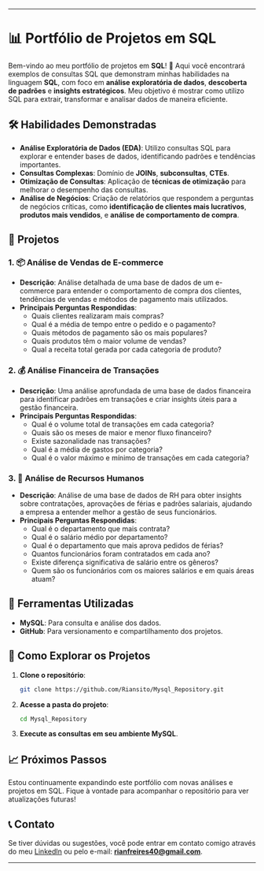 

---

# 📊 Portfólio de Projetos em SQL

Bem-vindo ao meu portfólio de projetos em **SQL**! 🚀 Aqui você encontrará exemplos de consultas SQL que demonstram minhas habilidades na linguagem **SQL**, com foco em **análise exploratória de dados**, **descoberta de padrões** e **insights estratégicos**. Meu objetivo é mostrar como utilizo SQL para extrair, transformar e analisar dados de maneira eficiente.

## 🛠️ Habilidades Demonstradas

- **Análise Exploratória de Dados (EDA)**: Utilizo consultas SQL para explorar e entender bases de dados, identificando padrões e tendências importantes.
- **Consultas Complexas**: Domínio de **JOINs**, **subconsultas**, **CTEs**.
- **Otimização de Consultas**: Aplicação de **técnicas de otimização** para melhorar o desempenho das consultas.
- **Análise de Negócios**: Criação de relatórios que respondem a perguntas de negócios críticas, como **identificação de clientes mais lucrativos**, **produtos mais vendidos**, e **análise de comportamento de compra**.

## 📂 Projetos

### 1. 📦 Análise de Vendas de E-commerce
- **Descrição**: Análise detalhada de uma base de dados de um e-commerce para entender o comportamento de compra dos clientes, tendências de vendas e métodos de pagamento mais utilizados.
- **Principais Perguntas Respondidas**:
  - Quais clientes realizaram mais compras?
  - Qual é a média de tempo entre o pedido e o pagamento?
  - Quais métodos de pagamento são os mais populares?
  - Quais produtos têm o maior volume de vendas?
  - Qual a receita total gerada por cada categoria de produto?

### 2. 💰 Análise Financeira de Transações
- **Descrição**: Uma análise aprofundada de uma base de dados financeira para identificar padrões em transações e criar insights úteis para a gestão financeira.
- **Principais Perguntas Respondidas**:
  - Qual é o volume total de transações em cada categoria?
  - Quais são os meses de maior e menor fluxo financeiro?
  - Existe sazonalidade nas transações?
  - Qual é a média de gastos por categoria?
  - Qual é o valor máximo e mínimo de transações em cada categoria?

### 3. 🏢 Análise de Recursos Humanos
- **Descrição**: Análise de uma base de dados de RH para obter insights sobre contratações, aprovações de férias e padrões salariais, ajudando a empresa a entender melhor a gestão de seus funcionários.
- **Principais Perguntas Respondidas**:
  - Qual é o departamento que mais contrata?
  - Qual é o salário médio por departamento?
  - Qual é o departamento que mais aprova pedidos de férias?
  - Quantos funcionários foram contratados em cada ano?
  - Existe diferença significativa de salário entre os gêneros?
  - Quem são os funcionários com os maiores salários e em quais áreas atuam?

## 🧰 Ferramentas Utilizadas
- **MySQL**: Para consulta e análise dos dados.
- **GitHub**: Para versionamento e compartilhamento dos projetos.

## 🚀 Como Explorar os Projetos
1. **Clone o repositório**:
   ```bash
   git clone https://github.com/Riansito/Mysql_Repository.git
   ```
2. **Acesse a pasta do projeto**:
   ```bash
   cd Mysql_Repository
   ```
3. **Execute as consultas em seu ambiente MySQL**.

## 📈 Próximos Passos
Estou continuamente expandindo este portfólio com novas análises e projetos em SQL. Fique à vontade para acompanhar o repositório para ver atualizações futuras!

## 📞 Contato
Se tiver dúvidas ou sugestões, você pode entrar em contato comigo através do meu [LinkedIn](https://www.linkedin.com/in/rian-freires-da-costa-silva-798813324) ou pelo e-mail: **rianfreires40@gmail.com**.

--- 


